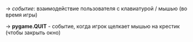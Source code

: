 -> *событие*: взаимодействие пользователя с клавиатурой / мышью (во время игры)

-> **pygame.QUIT** - событие, когда игрок щелкает мышью на крестик (чтобы закрыть окно)
